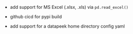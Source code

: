 - add support for MS Excel (.xlsx, .xls) via `pd.read_excel()`

- github cicd for pypi build
- add support for a datapeek home directory config yaml
